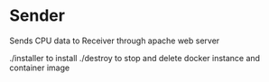 # Sender

Sends CPU data to Receiver through apache web server

./installer to install
./destroy to stop and delete docker instance and container image
